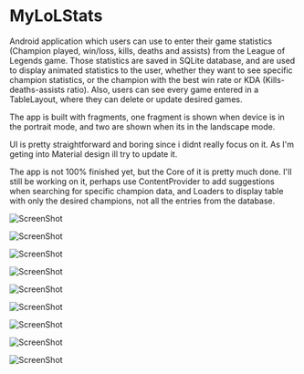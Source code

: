 # MyLoLStats

Android application which users can use to enter their game statistics (Champion played, win/loss, kills, deaths and assists)
from the League of Legends game. Those statistics are saved in SQLite database, and are used to display animated statistics to 
the user, whether they want to see specific champion statistics, or the champion with the best win rate or KDA (Kills-deaths-assists ratio).
Also, users can see every game entered in a TableLayout, where they can delete or update desired games. 

The app is built with fragments, one fragment is shown when device is in the portrait mode, and two are shown when its in the
landscape mode. 

UI is pretty straightforward and boring since i didnt really focus on it. As I'm geting into Material design ill try to 
update it.

The app is not 100% finished yet, but the Core of it is pretty much done.
I'll still be working on it, perhaps use ContentProvider to add suggestions when searching for specific champion data, and Loaders to display table with only the desired champions, not all the entries from the database.

![ScreenShot](http://i60.tinypic.com/2mmb7l.jpg)

![ScreenShot](http://i62.tinypic.com/x4rg3q.png)

![ScreenShot](http://i62.tinypic.com/10idzi9.png)

![ScreenShot](http://i61.tinypic.com/2u9mijk.png)

![ScreenShot](http://i62.tinypic.com/11h9t9s.png)

![ScreenShot](http://i57.tinypic.com/qn4vir.png)

![ScreenShot](http://i60.tinypic.com/20z8s4l.png)

![ScreenShot](http://i57.tinypic.com/t0ten5.png)

![ScreenShot](http://i61.tinypic.com/102k1nn.png)


